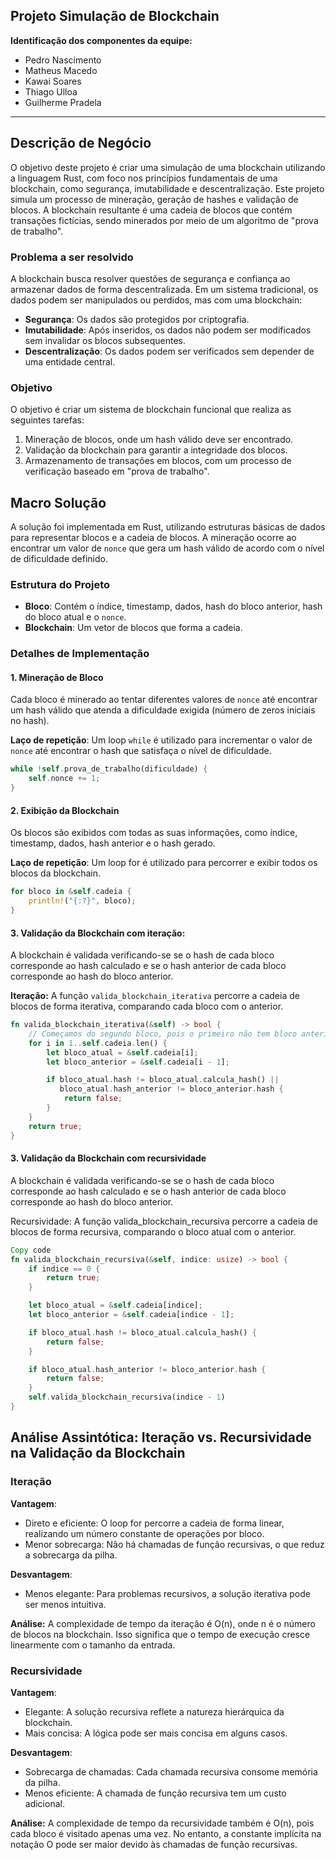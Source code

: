 ## Projeto Simulação de Blockchain

**Identificação dos componentes da equipe:**

- Pedro Nascimento
- Matheus Macedo 
- Kawai Soares
- Thiago Ulloa
- Guilherme Pradela

---

## Descrição de Negócio

O objetivo deste projeto é criar uma simulação de uma blockchain utilizando a linguagem Rust, com foco nos princípios fundamentais de uma blockchain, como segurança, imutabilidade e descentralização. Este projeto simula um processo de mineração, geração de hashes e validação de blocos. A blockchain resultante é uma cadeia de blocos que contém transações fictícias, sendo minerados por meio de um algoritmo de "prova de trabalho".

### Problema a ser resolvido

A blockchain busca resolver questões de segurança e confiança ao armazenar dados de forma descentralizada. Em um sistema tradicional, os dados podem ser manipulados ou perdidos, mas com uma blockchain:

- **Segurança**: Os dados são protegidos por criptografia.
- **Imutabilidade**: Após inseridos, os dados não podem ser modificados sem invalidar os blocos subsequentes.
- **Descentralização**: Os dados podem ser verificados sem depender de uma entidade central.

### Objetivo

O objetivo é criar um sistema de blockchain funcional que realiza as seguintes tarefas:

1. Mineração de blocos, onde um hash válido deve ser encontrado.
2. Validação da blockchain para garantir a integridade dos blocos.
3. Armazenamento de transações em blocos, com um processo de verificação baseado em "prova de trabalho".

## Macro Solução

A solução foi implementada em Rust, utilizando estruturas básicas de dados para representar blocos e a cadeia de blocos. A mineração ocorre ao encontrar um valor de `nonce` que gera um hash válido de acordo com o nível de dificuldade definido.

### Estrutura do Projeto

- **Bloco**: Contém o índice, timestamp, dados, hash do bloco anterior, hash do bloco atual e o `nonce`.
- **Blockchain**: Um vetor de blocos que forma a cadeia.

### Detalhes de Implementação

#### 1. Mineração de Bloco
Cada bloco é minerado ao tentar diferentes valores de `nonce` até encontrar um hash válido que atenda a dificuldade exigida (número de zeros iniciais no hash).

**Laço de repetição**: Um loop `while` é utilizado para incrementar o valor de `nonce` até encontrar o hash que satisfaça o nível de dificuldade.

```rust
while !self.prova_de_trabalho(dificuldade) {
    self.nonce += 1;
}
```

#### 2. Exibição da Blockchain
Os blocos são exibidos com todas as suas informações, como índice, timestamp, dados, hash anterior e o hash gerado.

**Laço de repetição**: Um loop for é utilizado para percorrer e exibir todos os blocos da blockchain.

```rust
for bloco in &self.cadeia {
    println!("{:?}", bloco);
}
```


#### 3. Validação da Blockchain com iteração:

A blockchain é validada verificando-se se o hash de cada bloco corresponde ao hash calculado e se o hash anterior de cada bloco corresponde ao hash do bloco anterior.

**Iteração:** A função `valida_blockchain_iterativa` percorre a cadeia de blocos de forma iterativa, comparando cada bloco com o anterior.

```rust
fn valida_blockchain_iterativa(&self) -> bool {
    // Começamos do segundo bloco, pois o primeiro não tem bloco anterior para comparar
    for i in 1..self.cadeia.len() {
        let bloco_atual = &self.cadeia[i];
        let bloco_anterior = &self.cadeia[i - 1];

        if bloco_atual.hash != bloco_atual.calcula_hash() ||
           bloco_atual.hash_anterior != bloco_anterior.hash {
            return false;
        }
    }
    return true;
}
```

#### 3. Validação da Blockchain com recursividade
A blockchain é validada verificando-se se o hash de cada bloco corresponde ao hash calculado e se o hash anterior de cada bloco corresponde ao hash do bloco anterior.

Recursividade: A função valida_blockchain_recursiva percorre a cadeia de blocos de forma recursiva, comparando o bloco atual com o anterior.

```rust
Copy code
fn valida_blockchain_recursiva(&self, indice: usize) -> bool {
    if indice == 0 {
        return true;
    }

    let bloco_atual = &self.cadeia[indice];
    let bloco_anterior = &self.cadeia[indice - 1];

    if bloco_atual.hash != bloco_atual.calcula_hash() {
        return false;
    }

    if bloco_atual.hash_anterior != bloco_anterior.hash {
        return false;
    }
    self.valida_blockchain_recursiva(indice - 1)
}
```

## Análise Assintótica: Iteração vs. Recursividade na Validação da Blockchain

### Iteração

**Vantagem**: 
- Direto e eficiente: O loop for percorre a cadeia de forma linear, realizando um número constante de operações por bloco.
- Menor sobrecarga: Não há chamadas de função recursivas, o que reduz a sobrecarga da pilha.

**Desvantagem**:
- Menos elegante: Para problemas recursivos, a solução iterativa pode ser menos intuitiva.

**Análise:**
A complexidade de tempo da iteração é O(n), onde n é o número de blocos na blockchain. Isso significa que o tempo de execução cresce linearmente com o tamanho da entrada.


### Recursividade

**Vantagem**: 
- Elegante: A solução recursiva reflete a natureza hierárquica da blockchain.
- Mais concisa: A lógica pode ser mais concisa em alguns casos.

**Desvantagem**:
- Sobrecarga de chamadas: Cada chamada recursiva consome memória da pilha.
- Menos eficiente: A chamada de função recursiva tem um custo adicional.

**Análise:**
A complexidade de tempo da recursividade também é O(n), pois cada bloco é visitado apenas uma vez. No entanto, a constante implícita na notação O pode ser maior devido às chamadas de função recursivas.

